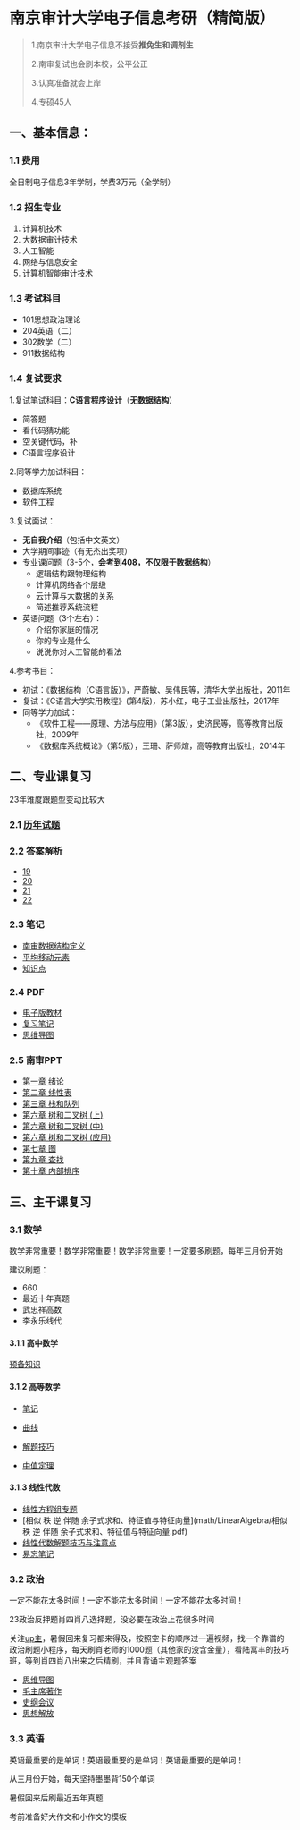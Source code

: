 # 南京审计大学电子信息考研（精简版）

> 1.南京审计大学电子信息不接受**推免生和调剂生**
>
> 2.南审复试也会刷本校，公平公正
>
> 3.认真准备就会上岸
>
> 4.专硕45人

## 一、基本信息：

### 1.1 费用

全日制电子信息3年学制，学费3万元（全学制）

### 1.2 招生专业

1. 计算机技术
2. 大数据审计技术
3. 人工智能
4. 网络与信息安全
5. 计算机智能审计技术

### 1.3 考试科目

- 101思想政治理论
- 204英语（二）
- 302数学（二）
- 911数据结构

### 1.4 复试要求

1.复试笔试科目：**C语言程序设计**（**无数据结构**）

- 简答题
- 看代码猜功能
- 空关键代码，补
- C语言程序设计

2.同等学力加试科目：

- 数据库系统
- 软件工程

3.复试面试：

- **无自我介绍**（包括中文英文）
- 大学期间事迹（有无杰出奖项）
- 专业课问题（3-5个，**会考到408，不仅限于数据结构**）
  - 逻辑结构跟物理结构
  - 计算机网络各个层级
  - 云计算与大数据的关系
  - 简述推荐系统流程
- 英语问题（3个左右）：
  - 介绍你家庭的情况
  - 你的专业是什么
  - 说说你对人工智能的看法

4.参考书目：

- 初试：《数据结构（C语言版）》，严蔚敏、吴伟民等，清华大学出版社，2011年
- 复试：《C语言大学实用教程》(第4版)，苏小红，电子工业出版社，2017年
- 同等学力加试：
  - 《软件工程——原理、方法与应用》（第3版），史济民等，高等教育出版社，2009年
  - 《数据库系统概论》（第5版），王珊、萨师煊，高等教育出版社，2014年

## 二、专业课复习

23年难度跟题型变动比较大

### 2.1 [ 历年试题](https://gs.nau.edu.cn/4398/list.htm)

### 2.2 答案解析

- [19](datastructure/answer/19.pdf)
- [20](datastructure/answer/20.pdf)
- [21](datastructure/answer/21.pdf)
- [22](datastructure/answer/22.pdf)

### 2.3 笔记

- [南审数据结构定义](datastructure/notes/南审数据结构定义.pdf)
- [平均移动元素](datastructure/note/平均移动元素(1).pdf)
- [知识点](datastructure/notes/知识点(1).pdf)

### 2.4 PDF

- [电子版教材](datastructure/pdf/811电子版教材.pdf)
- [复习笔记](datastructure/pdf/数据结构复习笔记.pdf)
- [思维导图](datastructure/pdf/数据结构思维导图总.pdf)

### 2.5 南审PPT

- [第一章 绪论](datastructure/ppt/第一章_绪论.pdf)
- [第二章 线性表](datastructure/ppt/第二章_线性表2020.pdf)
- [第三章 栈和队列](datastructure\ppt/第三章_栈和队列.pdf)
- [第六章 树和二叉树 (上)](datastructure/ppt/第六章_树和二叉树(上).pdf)
- [第六章 树和二叉树 (中)](datastructure\ppt/第六章_树和二叉树(中).pdf)
- [第六章 树和二叉树 (应用)](datastructure/ppt/第六章_树和二叉树(应用).pdf)
- [第七章 图](datastructure/ppt/第七章_图.pdf)
- [第九章 查找](datastructure/ppt/第九章_查找.pdf)
- [第十章 内部排序](datastructure/ppt/第十章_内部排序(1).pdf)

## 三、主干课复习

### 3.1 数学

数学非常重要！数学非常重要！数学非常重要！一定要多刷题，每年三月份开始

建议刷题：

- 660
- 最近十年真题
- 武忠祥高数
- 李永乐线代

#### 3.1.1 高中数学

[预备知识](math/foundation/05_高中数学预备知识.pdf)

#### 3.1.2 高等数学

- [笔记](math/AdvancedMath/笔记.pdf)
- [曲线](math/AdvancedMath/每天一遍，高数再见！必备曲线.pdf)

- [解题技巧](math/AdvancedMath/小崔说数-高等数学解题技巧与注意点.pdf)
- [中值定理](math/AdvancedMath/中值定理.pdf)

#### 3.1.3 线性代数

- [线性方程组专题](math/LinearAlgebra/线性方程组专题.pdf)
- [相似 秩 逆 伴随 余子式求和、特征值与特征向量](math/LinearAlgebra/相似 秩 逆 伴随 余子式求和、特征值与特征向量.pdf)
- [线性代数解题技巧与注意点](math/LinearAlgebra/小崔说数-线性代数解题技巧与注意点.pdf)
- [易忘笔记](math/LinearAlgebra/易忘笔记.pdf)

### 3.2 政治

一定不能花太多时间！一定不能花太多时间！一定不能花太多时间！

23政治反押题肖四肖八选择题，没必要在政治上花很多时间

关注[up主](https://space.bilibili.com/16671656?spm_id_from=333.337.0.0)，暑假回来复习都来得及，按照空卡的顺序过一遍视频，找一个靠谱的政治刷题小程序，每天刷肖老师的1000题（其他家的没含金量），看陆寓丰的技巧班，等到肖四肖八出来之后精刷，并且背诵主观题答案

- [思维导图](politics/红果研_考研政治思维导图.pdf)
- [毛主席著作](politics/毛主席著作.pdf)
- [史纲会议](politics/史纲会议.pdf)
- [思想解放](politics/思想解放.pdf)

### 3.3 英语

英语最重要的是单词！英语最重要的是单词！英语最重要的是单词！

从三月份开始，每天坚持墨墨背150个单词

暑假回来后刷最近五年真题

考前准备好大作文和小作文的模板
